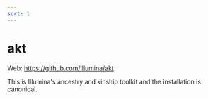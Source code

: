 ```yaml
---
sort: 1
---
```


# akt

Web: https://github.com/Illumina/akt

This is Illumina's ancestry and kinship toolkit and the installation is canonical.
